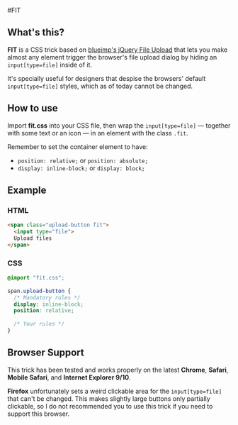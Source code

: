 #FIT

## What's this?

**FIT** is a CSS trick based on [blueimp's jQuery File Upload](https://github.com/blueimp/jQuery-File-Upload) that lets you make almost any element trigger the browser's file upload dialog by hiding an `input[type=file]` inside of it.

It's specially useful for designers that despise the browsers' default `input[type=file]` styles, which as of today cannot be changed.

## How to use

Import **fit.css** into your CSS file, then wrap the `input[type=file]` — together with some text or an icon — in an element with the class `.fit`.

Remember to set the container element to have:

- `position: relative;` or `position: absolute;`
- `display: inline-block;` or `display: block;`

## Example

### HTML

``` html
<span class="upload-button fit">
  <input type="file">
  Upload files
</span>
```

### CSS

``` css
@import "fit.css";
 
span.upload-button {
  /* Mandatory rules */
  display: inline-block;
  position: relative;
 
  /* Your rules */
}
```

## Browser Support

This trick has been tested and works properly on the latest **Chrome**, **Safari**, **Mobile Safari**, and **Internet Explorer 9/10**.

**Firefox** unfortunately sets a weird clickable area for the `input[type=file]` that can't be changed. This makes slightly large buttons only partially clickable, so I do not recommended you to use this trick if you need to support this browser.
